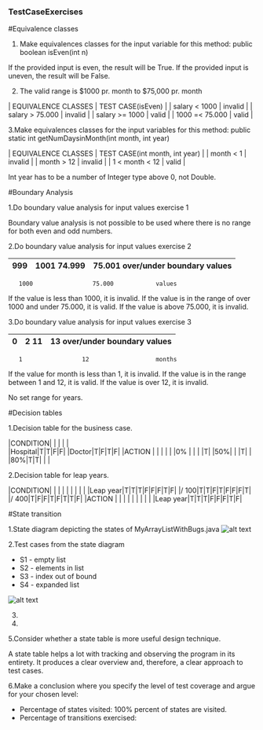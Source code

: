 ### TestCaseExercises

#Equivalence classes
1. Make equivalences classes for the input variable for this method: public boolean isEven(int n)

If the provided input is even, the result will be True.
If the provided input is uneven, the result will be False.

2. The valid range is $1000 pr. month to $75,000 pr. month

| EQUIVALENCE CLASSES	| TEST CASE(isEven) |
| salary < 1000 | invalid |
| salary > 75.000 |	invalid |
| salary >= 1000 |	valid |
| 1000 =< 75.000 |	valid |

3.Make equivalences classes for the input variables for this method: public static int getNumDaysinMonth(int month, int year)

| EQUIVALENCE CLASSES	| TEST CASE(int month, int year) |
| month < 1 |	invalid |
| month > 12 | invalid |
| 1 < month < 12 | valid |

Int year has to be a number of Integer type above 0, not Double.

#Boundary Analysis

1.Do boundary value analysis for input values exercise 1

Boundary value analysis is not possible to be used where there is no range for both even and odd numbers.

2.Do boundary value analysis for input values exercise 2

 999 |  1001          74.999 | 75.001         over/under boundary values
------------|-----------------------|-------------

       1000                 75.000            values
       
If the value is less than 1000, it is invalid.
If the value is in the range of over 1000 and  under 75.000, it is valid.
If the value is above 75.000, it is invalid.

3.Do boundary value analysis for input values exercise 3

0 |  2          11 | 13                       over/under boundary values
------------|-----------------------|-------------

       1                 12                   months
       
If the value for month is less than 1, it is invalid.
If the value is in the range between 1 and 12, it is valid.
If the value is over 12, it is invalid.

No set range for years.

#Decision tables

1.Decision table for the business case.

|CONDITION| | | |	|			
|Hospital|T|T|F|F|
|Doctor|T|F|T|F|
|ACTION	|	| | | |
|0%	|	| | |T|
|50%| | |T| |
|80%|T|T| | |

2.Decision table for leap years.

|CONDITION| | | | | | | | |
|Leap year|T|T|T|F|F|F|T|F|
|/ 100|T|T|F|T|F|F|F|T|
|/ 400|T|F|F|T|F|T|T|F|
|ACTION	| | | | | | | | |
|Leap year|T|T|T|F|F|F|T|F|

#State transition

1.State diagram depicting the states of MyArrayListWithBugs.java
![alt text](http://url/to/img.png)

2.Test cases from the state diagram

- S1 - empty list
- S2 - elements in list
- S3 - index out of bound
- S4 - expanded list

![alt text](http://url/to/img.png)

3.

4.

5.Consider whether a state table is more useful design technique.

A state table helps a lot with tracking and observing the program in its entirety.
It produces a clear overview and, therefore, a clear approach to test cases.

6.Make a conclusion where you specify the level of test coverage and argue for your chosen level:

 - Percentage of states visited: 100% percent of states are visited.
 - Percentage of transitions exercised:
